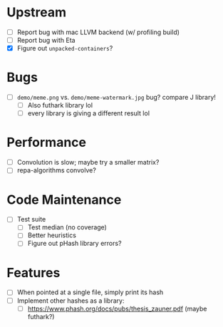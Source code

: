 # Upstream
- [ ] Report bug with mac LLVM backend (w/ profiling build)
- [ ] Report bug with Eta
- [x] Figure out `unpacked-containers`?
# Bugs
- [ ] `demo/meme.png` vs. `demo/meme-watermark.jpg` bug? compare J library!
  - [ ] Also futhark library lol
  - [ ] every library is giving a different result lol
# Performance
- [ ] Convolution is slow; maybe try a smaller matrix?
- [ ] repa-algorithms convolve?
# Code Maintenance
- [ ] Test suite
  - [ ] Test median (no coverage)
  - [ ] Better heuristics
  - [ ] Figure out pHash library errors?
# Features
- [ ] When pointed at a single file, simply print its hash
- [ ] Implement other hashes as a library:
  - [ ] https://www.phash.org/docs/pubs/thesis_zauner.pdf
  (maybe futhark?)
